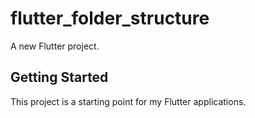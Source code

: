 # flutter_folder_structure

A new Flutter project.

## Getting Started

This project is a starting point for my Flutter applications.
